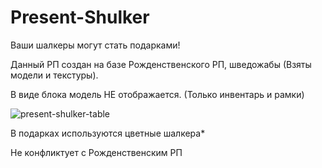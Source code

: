 # Present-Shulker
Ваши шалкеры могут стать подарками!

Данный РП создан на базе Рожденственского РП, шведожабы (Взяты модели и текстуры).

В виде блока модель НЕ отображается. (Только инвентарь и рамки)

![present-shulker-table](https://user-images.githubusercontent.com/95398007/209471466-8a109314-4d37-4811-96e1-eb8c9aa7d62b.png)

В подарках используются цветные шалкера*

Не конфликтует с Рожденственским РП
